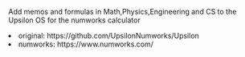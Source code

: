 <p>Add memos and formulas in Math,Physics,Engineering and CS to the Upsilon OS for the numworks calculator</p>

<li>original: https://github.com/UpsilonNumworks/Upsilon</li>
<li>numworks: https://www.numworks.com/</li>
